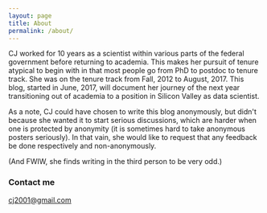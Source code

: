 ```yaml
---
layout: page
title: About
permalink: /about/
---
```


CJ worked for 10 years as a scientist within various parts of the federal government before returning to academia. This makes her pursuit of tenure atypical to begin with in that most people go from PhD to postdoc to tenure track.  She was on the tenure track from Fall, 2012 to August, 2017.  This blog, started in June, 2017, will document her journey of the next year transitioning out of academia to a position in Silicon Valley as data scientist.

As a note, CJ could have chosen to write this blog anonymously, but didn't because she wanted it to start serious discussions, which are harder when one is protected by anonymity (it is sometimes hard to take anonymous posters seriously).  In that vain, she would like to request that any feedback be done respectively and non-anonymously.

(And FWIW, she finds writing in the third person to be very odd.)

### Contact me

[cj2001@gmail.com](mailto:cj2001@gmail.com)
